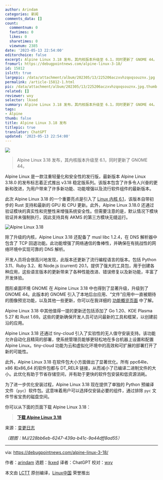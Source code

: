 ```yaml
---
author: Arindam
categories: 新闻
comments_data: []
count:
  commentnum: 0
  favtimes: 0
  likes: 0
  sharetimes: 0
  viewnum: 2385
date: '2023-05-13 22:54:00'
editorchoice: false
excerpt: Alpine Linux 3.18 发布，其内核版本升级至 6.1，同时更新了 GNOME 44。
fromurl: https://debugpointnews.com/alpine-linux-3-18/
id: 15812
islctt: true
largepic: /data/attachment/album/202305/13/225206aczxvhzqoqsouznx.jpg
permalink: /article-15812-1.html
pic: /data/attachment/album/202305/13/225206aczxvhzqoqsouznx.jpg.thumb.jpg
related: []
reviewer: wxy
selector: lkxed
summary: Alpine Linux 3.18 发布，其内核版本升级至 6.1，同时更新了 GNOME 44。
tags:
- Alpine
thumb: false
title: Alpine Linux 3.18 发布
titlepic: true
translator: ChatGPT
updated: '2023-05-13 22:54:00'
---
```


![](/data/attachment/album/202305/13/225206aczxvhzqoqsouznx.jpg)



> 
> Alpine Linux 3.18 发布，其内核版本升级至 6.1，同时更新了 GNOME 44。
> 
> 
> 


Alpine Linux 是一款注重轻量化和安全性的发行版，最新版本 Alpine Linux 3.18.0 的发布标志着正式推出 v3.18 稳定版系列。该版本包含了许多令人兴奋的更新和改进，为用户带来了许多新功能、功能增强以及流行软件组件的最新版本。


此次 Alpine Linux 3.18 的一个重要亮点是引入了 [Linux 内核 6.1](https://www.debugpoint.com/linux-kernel-6-1/)，该版本自带初步的 Rust 支持和最新的 GPU 和 CPU 更新。此外，Alpine Linux 3.18.0 还通过验证模块的真实性和完整性来增强系统安全性。但需要注意的是，默认情况下模块验证并未强制执行，因此支持具有 AKMS 的第三方模块无缝运行。


![Alpine Linux 3.18](/data/attachment/album/202305/13/225435n6ereg3sd1oooq0k.jpg)


除了升级的内核，Alpine Linux 3.18 还配备了 musl libc 1.2.4，在 DNS 解析器中包含了 TCP 回退功能。此功能增强了网络通信的鲁棒性，并确保在有挑战性的网络环境中实现可靠的 DNS 解析。


开发人员将会很高兴地发现，此版本还更新了流行编程语言的版本。包括 Python 3.11、Ruby 3.2、和 Node.js (current) 20.1，提供了强大的工具包，用于创建各种应用，这些语言版本的更新带来了各种性能改进、错误修复以及新功能，丰富了开发体验。


图形桌面环境 GNOME 在 Alpine Linux 3.18 中也得到了显著升级，升级到了 GNOME 44。此版本的 GNOME 引入了本地后台应用、“文件”应用中一直被期待的图像预览功能，以及其他一些更新，你可以在我详细的 [功能概览页面](https://www.debugpoint.com/gnome-44/) 中了解。


Alpine Linux 3.18 中其他值得一提的更新还包括添加了 Go 1.20、KDE Plasma 5.27 和 Rust 1.69。这些的更新确保开发人员可访问最新的工具和框架，以创建前沿的应用。


Alpine Linux 3.18 还通过 tiny-cloud 引入了实验性的无人值守安装支持。该功能允许自动化且精简的部署，使系统管理员能够更轻松地在多台机器上设置和配置 Alpine Linux。tiny-cloud 功能为云和虚拟化环境中的高效和可扩展的部署打开了新的可能性。


此外，Alpine Linux 3.18 在软件包大小方面做出了显著优化。所有 ppc64le、x86 和x86\_64 的软件包都与 DT\_RELR 链接，从而减小了已编译二进制文件的大小。此优化有助于节省存储空间，并有助于更快的软件包安装和低资源消耗。


为了进一步优化安装过程，Alpine Linux 3.18 现在提供了单独的 Python 预编译文件（`pyc`）软件包。这意味着用户可以选择仅安装必要的组件，通过排除 `pyc` 文件节省宝贵的磁盘空间。


你可以从下面的页面下载 Alpine Linux 3.18：



> 
> **[下载 Alpine Linux 3.18](https://dl-cdn.alpinelinux.org/alpine/v3.18/releases/x86_64/alpine-extended-3.18.0-x86_64.iso)**
> 
> 
> 


来源：[变更日志](https://alpinelinux.org/posts/Alpine-3.18.0-released.html)


*（题图：MJ/228bb6eb-6247-439a-b41c-9a44dff8ad55）*




---


via: <https://debugpointnews.com/alpine-linux-3-18/>


作者：[arindam](https://debugpointnews.com/author/dpicubegmail-com/) 选题：[lkxed](https://github.com/lkxed/) 译者：ChatGPT 校对：[wxy](https://github.com/wxy)


本文由 [LCTT](https://github.com/LCTT/TranslateProject) 原创编译，[Linux中国](https://linux.cn/) 荣誉推出